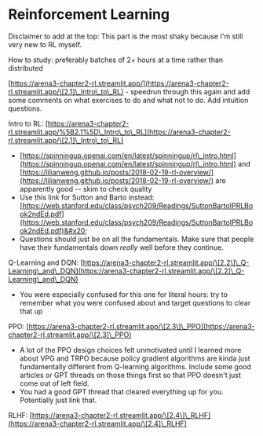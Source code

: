 # Reinforcement Learning

Disclaimer to add at the top: This part is the most shaky because I'm still very new to RL myself.&#x20;

How to study: preferably batches of 2+ hours at a time rather than distributed&#x20;

[https://arena3-chapter2-rl.streamlit.app/](https://arena3-chapter2-rl.streamlit.app/\[2.1]\_Intro\_to\_RL) - speedrun through this again and add some comments on what exercises to do and what not to do. Add intuition questions.&#x20;

Intro to RL: [https://arena3-chapter2-rl.streamlit.app/%5B2.1%5D\_Intro\_to\_RL](https://arena3-chapter2-rl.streamlit.app/\[2.1]\_Intro\_to\_RL)

* [https://spinningup.openai.com/en/latest/spinningup/rl\_intro.html](https://spinningup.openai.com/en/latest/spinningup/rl\_intro.html) and [https://lilianweng.github.io/posts/2018-02-19-rl-overview/](https://lilianweng.github.io/posts/2018-02-19-rl-overview/) are apparently good -- skim to check quality&#x20;
* Use this link for Sutton and Barto instead: [https://web.stanford.edu/class/psych209/Readings/SuttonBartoIPRLBook2ndEd.pdf](https://web.stanford.edu/class/psych209/Readings/SuttonBartoIPRLBook2ndEd.pdf)&#x20;
* Questions should just be on all the fundamentals. Make sure that people have their fundamentals down _really_ well before they continue.&#x20;

Q-Learning and DQN: [https://arena3-chapter2-rl.streamlit.app/\[2.2\]\_Q-Learning\_and\_DQN](https://arena3-chapter2-rl.streamlit.app/\[2.2]\_Q-Learning\_and\_DQN)

* You were especially confused for this one for literal hours: try to remember what you were confused about and target questions to clear that up

PPO: [https://arena3-chapter2-rl.streamlit.app/\[2.3\]\_PPO](https://arena3-chapter2-rl.streamlit.app/\[2.3]\_PPO)

* A lot of the PPO design choices felt unmotivated until I learned more about VPG and TRPO because policy gradient algorithms are kinda just fundamentally different from Q-learning algorithms. Include some good articles or GPT threads on those things first so that PPO doesn't just come out of left field.&#x20;
* You had a good GPT thread that cleared everything up for you. Potentially just link that.&#x20;



RLHF: [https://arena3-chapter2-rl.streamlit.app/\[2.4\]\_RLHF](https://arena3-chapter2-rl.streamlit.app/\[2.4]\_RLHF)
